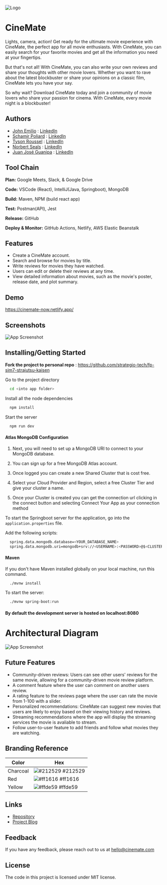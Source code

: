 
![Logo](https://i.imgur.com/ln2pXmO.png)


# CineMate

Lights, camera, action! Get ready for the ultimate movie experience with CineMate, the perfect app for all movie enthusiasts. With CineMate, you can easily search for your favorite movies and get all the information you need at your fingertips. 

But that's not all! With CineMate, you can also write your own reviews and share your thoughts with other movie lovers. Whether you want to rave about the latest blockbuster or share your opinions on a classic film, CineMate lets you have your say.

So why wait? Download CineMate today and join a community of movie lovers who share your passion for cinema. With CineMate, every movie night is a blockbuster!

## Authors

- [John Emilio](https://www.github.com/JohnEmilio) : [LinkedIn](https://www.linkedin.com/in/john-emilio/)
- [Schamir Poliard](https://www.github.com/Schamiir) : [LinkedIn](https://www.linkedin.com/in/schamirpoliard/)
- [Tyson Roussel](https://www.github.com/TysonR0319) : [LinkedIn](https://www.linkedin.com/in/tysonrobert/)
- [Norbert Seals](https://www.github.com/Norbert305) : [LinkedIn](https://www.linkedin.com/in/norbert-seals/)
- [Juan José Guanipa](https://www.github.com/Juanjosegunipa) : [LinkedIn](https://www.linkedin.com/in/jjjguanipa/)





## Tool Chain

**Plan:** Google Meets, Slack, & Google Drive

**Code:** VSCode (React), IntelliJ(Java, Springboot), MongoDB

**Build:** Maven, NPM (build react app)

**Test:** Postman(API), Jest

**Release:** GitHub

**Deploy & Monitor:** GitHub Actions, Netlify, AWS Elastic Beanstalk


## Features

- Create a CineMate account.
- Search and browse for movies by title. 
- Write reviews for movies they have watched. 
- Users can edit or delete their reviews at any time.
- View detailed information about movies, such as the movie's poster, release date, and plot summary.


## Demo

https://cinemate-now.netlify.app/


## Screenshots

![App Screenshot](https://i.imgur.com/kprFG8h.png)


## Installing/Getting Started

**Fork the project to personal repo** : https://github.com/strategio-tech/fp-sim7-strajutsu-kaisen


Go to the project directory

```bash
  cd <into app folder>
```

Install all the node dependencies

```bash
  npm install
```

Start the server

```bash
  npm run dev
```

#### Atlas MongoDB Configuration

1. Next, you will need to set up a MongoDB URI to connect to your MongoDB database.

2. You can sign up for a free MongoDB Atlas account.

3. Once logged you can create a new Shared Cluster that is cost free.

4. Select your Cloud Provider and Region, select a free Cluster Tier and give your cluster a name.

5. Once your Cluster is created you can get the connection url clicking in the connect button and selecting Connect Your App as your connection method

To start the Springboot server for the application, go into the `application.properties` file.

Add the following scripts:

```bash
  spring.data.mongodb.database=<YOUR_DATABASE_NAME>
  spring.data.mongodb.uri=mongodb+srv://<USERNAME>:<PASSWORD>@$<CLUSTER_NAME>.mongodb.net
```
#### Maven

If you don't have Maven installed globally on your local machine, run this command.

```bash
  ./mvnw install
```

To start the server:

```bash
  ./mvnw spring-boot:run
```

#### By default the development server is hosted on localhost:8080


# Architectural Diagram
![App Screenshot](https://i.imgur.com/SxH5xL1.png)



## Future Features

- Community-driven reviews: Users can see other users' reviews for the same movie, allowing for a community-driven movie review platform.
- A comment feature where the user can comment on another users review. 
- A rating feature to the reviews page where the user can rate the movie from 1-100 with a slider. 
- Personalized recommendations: CineMate can suggest new movies that users are likely to enjoy based on their viewing history and reviews.
- Streaming recommendations where the app will display the streaming services the movie is avaliable to stream.
- Follow user-to-user feature to add friends and follow what movies they are watching.


## Branding Reference

| Color             | Hex                                                                |
| ----------------- | ------------------------------------------------------------------ |
| Charcoal | ![#212529](https://via.placeholder.com/10/212529?text=+) #212529 |
| Red | ![#ff1616](https://via.placeholder.com/10/ff1616?text=+) #ff1616 |
| Yellow | ![#ffde59](https://via.placeholder.com/10/ffde59?text=+) #ffde59 |



## Links

 - [Repository](https://github.com/strategio-tech/fp-sim7-strajutsu-kaisen)
 - [Project Blog](https://medium.com/@schamir.poliard/cinemate-the-ultimate-movie-companion-c624acbcc3db)
 

## Feedback

If you have any feedback, please reach out to us at hello@cinemate.com


## License

The code in this project is licensed under MIT license.
